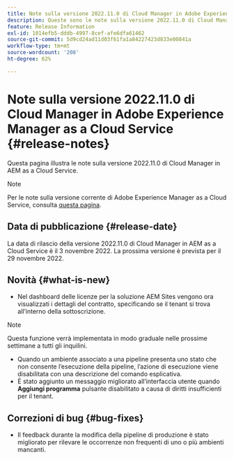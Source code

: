 ```yaml
---
title: Note sulla versione 2022.11.0 di Cloud Manager in Adobe Experience Manager as a Cloud Service
description: Queste sono le note sulla versione 2022.11.0 di Cloud Manager in AEM as a Cloud Service.
feature: Release Information
exl-id: 1014efb5-dddb-4997-8cef-afe6dfa61462
source-git-commit: 5d9cd24ad11d03f61fa1a84227423d833e00841a
workflow-type: tm+mt
source-wordcount: '208'
ht-degree: 62%

---
```


# Note sulla versione 2022.11.0 di Cloud Manager in Adobe Experience Manager as a Cloud Service {#release-notes}

Questa pagina illustra le note sulla versione 2022.11.0 di Cloud Manager in AEM as a Cloud Service.

>[!NOTE]
>
>Per le note sulla versione corrente di Adobe Experience Manager as a Cloud Service, consulta [questa pagina](/help/release-notes/release-notes-cloud/release-notes-current.md).

## Data di pubblicazione {#release-date}

La data di rilascio della versione 2022.11.0 di Cloud Manager in AEM as a Cloud Service è il 3 novembre 2022. La prossima versione è prevista per il 29 novembre 2022.

## Novità {#what-is-new}

* Nel dashboard delle licenze per la soluzione AEM Sites vengono ora visualizzati i dettagli del contratto, specificando se il tenant si trova all’interno della sottoscrizione.

>[!NOTE]
>
> Questa funzione verrà implementata in modo graduale nelle prossime settimane a tutti gli inquilini.

* Quando un ambiente associato a una pipeline presenta uno stato che non consente l’esecuzione della pipeline, l’azione di esecuzione viene disabilitata con una descrizione del comando esplicativa.
* È stato aggiunto un messaggio migliorato all’interfaccia utente quando **Aggiungi programma** pulsante disabilitato a causa di diritti insufficienti per il tenant.

## Correzioni di bug {#bug-fixes}

* Il feedback durante la modifica della pipeline di produzione è stato migliorato per rilevare le occorrenze non frequenti di uno o più ambienti mancanti.
